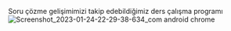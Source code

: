 Soru çözme gelişimimizi takip edebildiğimiz ders çalışma programı
![Screenshot_2023-01-24-22-29-38-634_com android chrome](https://user-images.githubusercontent.com/52213548/214390749-77c76f8f-64d1-43e3-930f-87d6cf19965a.jpg)
